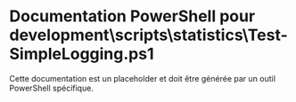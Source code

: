 # Documentation PowerShell pour development\scripts\statistics\Test-SimpleLogging.ps1

Cette documentation est un placeholder et doit être générée par un outil PowerShell spécifique.
